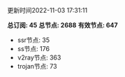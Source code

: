更新时间2022-11-03 17:31:11

**总订阅: 45**
**总节点: 2688**
**有效节点: 647**
- ssr节点: 35
- ss节点: 176
- v2ray节点: 363
- trojan节点: 73

